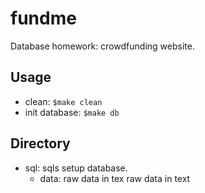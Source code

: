# fundme
Database homework: crowdfunding website.

## Usage  
- clean: ```$make clean```
- init database: ```$make db```

## Directory  
- sql: sqls setup database. 
    - data: raw data in tex raw data in text
